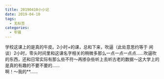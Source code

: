 ```yaml
---
title: 20190410小小记
date: 2019-04-10
tags: 
  - 无标签
categories:
  - 牢骚
---
```

学校这课上的是真的牛皮。2小时+的课，总和下来，吹逼（此处意思约等于 闲谈）2小时，零头时间里和这课名字相关的稍微多那么一点一点一点点……吹逼吹的东西，还和日常实际有那么些不符～再掺杂些听上去听古老的数据～这大学上的是真的有趣的不要不要的……<br>啊！～我的**……